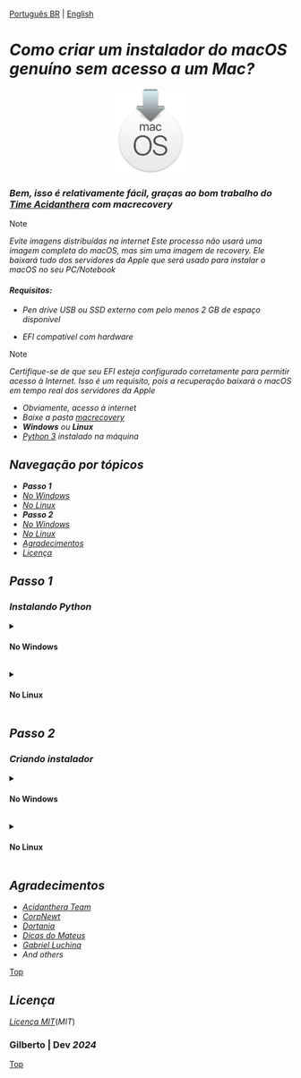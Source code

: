 [Português BR](https://github.com/Gilberto-Mascena/How-to-create-a-macOS-installer-without-a-Mac/blob/main/README-pt_br.md) | [English](https://github.com/Gilberto-Mascena/How-to-create-a-macOS-installer-without-a-Mac/blob/main/README.md)

# _Como criar um instalador do macOS genuíno sem acesso a um Mac?_

<div align="center">
    <img src="./assets/miscellany/macOS-recovery.png" width="150">
</div>

### _Bem, isso é relativamente fácil, graças ao bom trabalho do [Time Acidanthera](https://github.com/acidanthera/OpenCorePkg) com macrecovery_

> [!NOTE]
> _Evite imagens distribuídas na internet_
> _Este processo não usará uma imagem completa do macOS, mas sim uma imagem de recovery. Ele baixará tudo dos servidores da Apple que será usado para instalar o macOS no seu PC/Notebook_

#### _Requisitos:_
- _Pen drive USB ou SSD externo com pelo menos 2 GB de espaço disponível_

- _EFI compatível com hardware_

> [!NOTE]
> _Certifique-se de que seu EFI esteja configurado corretamente para permitir acesso à Internet. Isso é um requisito, pois a recuperação baixará o macOS em tempo real dos servidores da Apple_

- _Obviamente, acesso à internet_
- _Baixe a pasta [macrecovery](https://github.com/Gilberto-Mascena/How-to-create-a-macOS-installer-without-a-Mac/releases)_
- _**Windows** ou **Linux**_
- _[Python 3](https://www.python.org/downloads/) instalado na máquina_

<a name="ancora"></a>

## _Navegação por tópicos_

- _**Passo 1**_
- [_No Windows_](#ancora1)
- [_No Linux_](#ancora2)
- _**Passo 2**_
- [_No Windows_](#ancora3)
- [_No Linux_](#ancora4)
- [*Agradecimentos*](#ancora5)
- [*Licença* ](#ancora6)

## _Passo 1_

### _Instalando Python_

<a id="ancora1"></a>

<details><summary><h4>No Windows</h4></summary>

- _Ao instalar no **Windows** marque a opcão `Add Python to PATH`_

<div align="center">
    <img src="./assets/miscellany/path-python.png" width="600">
</div>

- _Verificando a instalação:_ 
    - _No **Windows**, abra um prompt ou terminal e execute o comando abaixo_

```
python --version
```
- _Se retornar algo como `python 3.x.x`, a instalação foi bem-sucedida e podemos ir para o passo 2_

<div>
    <img src="./assets/windows/python-version-win.png">
</div>

[Top](#ancora)
</details>

<a id="ancora2"></a>

<details><summary><h4>No Linux</h4></summary>

- _No **Linux**, o Ubuntu por exemplo, geralmente vem com o Python instalado, então verifique primeiro se você o tem instalado_

    - _Verificando a instalação:_
        - _No **Linux** abra um terminal e execute o comando abaixo_

```
python --version
```

#### _Ou_

```
python3 --version
```

- _Se retornar algo como `python 3.x.x`, o python já está instalado, podemos ir para o passo 1_

<div>
    <img src="./assets/linux/python-version.png">
</div>


- _Caso contrário, para **Debian** e derivados, no terminal execute o comando abaixo_

```
sudo apt update && sudo apt upgrade -y
```

- _Digite a senha do usuário para atualizar os pacotes e instalar as atualizações no sistema, após o processo ser concluído, execute o comando abaixo_

```
sudo apt install python3 -y
```

- _Digite a senha do usuário para instalação, após a conclusão feche o terminal e abra-o novamente. Por fim, verifique a instalação executando o comando abaixo novamente_

```
python --version
```

#### _Ou_

```
python3 --version
```

- _Se retornar algo como `python 3.x.x`, o python já está instalado, podemos ir para o passo 2_

<div>
    <img src="./assets/linux/python-version.png">
</div>

[Top](#ancora)
</details>


## _Passo 2_

### _Criando instalador_

<a id="ancora3"></a>

<details><summary><h4>No Windows</h4></summary>

1. [_Baixar o macrecovery_](https://github.com/Gilberto-Mascena/How-to-create-a-macOS-installer-without-a-Mac/releases)
2. _Formatar a unidade flash USB em FAT32_
3. _Abrir a pasta macrecovery baixada anteriormente_

<div>
    <img src="assets/windows/content-recovery-win.png">
</div>

4. _Abrir o arquivo `recovery_urls.txt`_

<div>
    <img src="./assets/windows/URLs-win.png">
</div>

5. _Conforme destacado no título acima, a seção em vermelho baixa a recuperação do macOS Ventura, apenas copiar. O mesmo vale para outras versões._

6. _Abra um terminal na pasta macrecovery e digite `python3`, pressione espaço e cole a url copiada. Pressione Enter e aguarde_

<div>
    <img src="./assets/windows/download macos-win.png">
</div>

7. _Esta tela mostra que o download foi concluído com sucesso._

<div>
    <img src="./assets/windows/download complete-win.png">
</div>

8. _Volte para a pasta do macrecovery e observe que agora temos a pasta `com.apple.recovery.boot`. Copie a pasta para o pendrive previamente formatado_

<div>
    <img src="./assets/windows/folder-recovery-win.png">
</div>

9. _Agora copie seu `EFI` para o pendrive também_ 
    - _A estrutura de pastas e arquivos deve ficar como nas telas abaixo_

<div>
    <img src="./assets/windows/folders-on-the-pen-win.png">

- _Arquivos que compõem a pasta `com.apple.recovery.boot`_

    <img src="./assets/windows/files-recovery-win.png">

- _Arquivos que compõem a pasta `EFI`_

<   img src="./assets/windows/oc-folders-win.png">

- _Arquivos que compõem a pasta `oc`_

    <img src="./assets/windows/EFI-folders-win.png">
</div>

10. 🎉 _Finalmente temos um pendrive pronto para instalar o macOS escolhido em `recovery_urls.txt`_



[Top](#ancora)
</details>

<a id="ancora4"></a>

<details><summary><h4>No Linux</h4></summary>

1. [_Baixar o macrecovery_](https://github.com/Gilberto-Mascena/How-to-create-a-macOS-installer-without-a-Mac/releases)
2. _Formatar a unidade flash USB em FAT32_
3. _Abrir a pasta macrecovery baixada anteriormente_

<div>
<img src="./assets/linux/content-macrecovery.png">
</div>

4. _Abrir o arquivo `recovery_urls.txt`_

<div>
<img src="./assets/linux/URLs.png">
</div>

5. _Conforme destacado no título acima, a seção em vermelho baixa a recuperação do macOS Ventura e apenas a copia. O mesmo vale para outras versões._

6. _Abrir um terminal na pasta macrecovery e digitar `python3`, pressionar espaço e colar a url copiada. Pressione Enter e aguarde_

<div>
<img src="./assets/linux/download-recovery.png">
</div>

7. _Esta tela mostra que o download foi concluído com sucesso._

<div>
<img src="./assets/linux/download-complete.png">
</div>

8. _Volte para a pasta macrecovery e observe que agora temos a pasta `com.apple.recovery.boot`. Copie a pasta para o pendrive formatado anteriormente_

<div>
<img src="./assets/linux/folder-recovery.png">
</div>

9. _Agora copie seu `EFI` para o pendrive também_
- _A estrutura de pastas e arquivos deve ficar como nas telas abaixo_

<div>
<img src="./assets/linux/folders-on-the-pendrive.png">

- _Arquivos que compõem a pasta `com.apple.recovery.boot`_

<img src="./assets/linux/files-recovery.png">

- _Arquivos que compõem a pasta `EFI`_

<img src="./assets/linux/OC-folders.png">

- _Arquivos que compõem a pasta `oc`_

<img src="./assets/linux/EFI-folders.png">
</div>

10. 🎉 _Finalmente temos um pendrive pronto para instalar o macOS escolhido em `recovery_urls.txt`_

[Top](#ancora)
</details>

<a id="ancora5"></a>

## _Agradecimentos_

- [*Acidanthera Team*](https://github.com/acidanthera)
- [*CorpNewt*](https://github.com/corpnewt)
- [*Dortania*](https://dortania.github.io/OpenCore-Install-Guide/config.plist/comet-lake.html#platforminfo)
- [*Dicas do Mateus*](https://www.youtube.com/c/DicasdoMateus)
- [*Gabriel Luchina*](https://www.youtube.com/c/gabrielluchina)
- *And others*

[Top](#ancora)
</details>

<a id="ancora6"></a>

## _Licença_

[_Licença MIT_](./LICENSE.md)(_MIT_)

### Gilberto | Dev _2024_

[Top](#ancora)
</details>